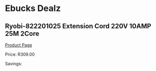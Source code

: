 
# Ebucks Dealz
## Ryobi-822201025 Extension Cord 220V 10AMP 25M 2Core
[Product Page](https://www.ebucks.com/web/shop/productSelected.do?prodId=1220454092&catId=363410833)

Price: R309.00

Savings: 


	